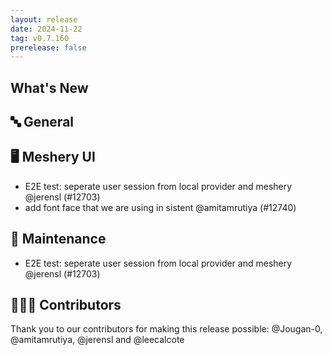 ```yaml
---
layout: release
date: 2024-11-22
tag: v0.7.160
prerelease: false
---
```


## What's New

## 🔤 General

## 🖥 Meshery UI

- E2E test: seperate user session from local provider and meshery @jerensl (#12703)
- add font face that we are using in sistent @amitamrutiya (#12740)

## 🧰 Maintenance

- E2E test: seperate user session from local provider and meshery @jerensl (#12703)

## 👨🏽‍💻 Contributors

Thank you to our contributors for making this release possible:
@Jougan-0, @amitamrutiya, @jerensl and @leecalcote
